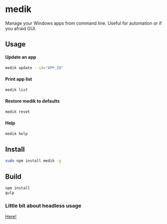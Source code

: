 # medik
Manage your Windows apps from command line. Useful for automation or if you afraid GUI.

## Usage
#### Update an app
```bash
medik update --id="APP_ID"
```

#### Print app list
```bash
medik list
```

#### Restore medik to defaults
```bash
medik reset
```

#### Help
```bash
medik help
```

## Install
```bash
sudo npm install medik -g
```

## Build
```bash
npm install
gulp
```

### Little bit about headless usage
[Here!](https://github.com/segmentio/nightmare/issues/534)